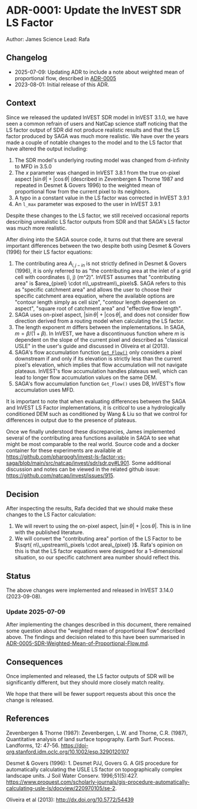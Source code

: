 # ADR-0001: Update the InVEST SDR LS Factor

Author: James
Science Lead: Rafa

## Changelog

* 2025-07-09: Updating ADR to include a note about weighted mean of
  proportional flow, described in
  [ADR-0005](ADR-0005-SDR-Weighted-Mean-of-Proportional-Flow.md)
* 2023-08-01: Initial release of this ADR.

## Context

Since we released the updated InVEST SDR model in InVEST 3.1.0, we have seen a
common refrain of users and NatCap science staff noticing that the LS factor
output of SDR did not produce realistic results and that the LS factor produced
by SAGA was much more realistic.  We have over the years made a couple of notable
changes to the model and to the LS factor that have altered the output including:

1. The SDR model's underlying routing model was changed from d-infinity to MFD in 3.5.0
2. The $x$ parameter was changed in InVEST 3.8.1 from the true on-pixel aspect
   $|\sin \theta|+|\cos \theta|$ (described in Zevenbergen & Thorne 1987 and repeated
   in Desmet & Govers 1996) to the weighted mean of proportional flow from the
   current pixel to its neighbors.
3. A typo in a constant value in the LS factor was corrected in InVEST 3.9.1
4. An `l_max` parameter was exposed to the user in InVEST 3.9.1

Despite these changes to the LS factor, we still received occasional reports
describing unrealistic LS factor outputs from SDR and that SAGA's LS factor
was much more realistic.

After diving into the SAGA source code, it turns out that there are several
important differences between the two despite both using Desmet & Govers (1996)
for their LS factor equations:

1. The contributing area $A_{i,j-in}$ is not strictly defined in Desmet &
   Govers (1996), it is only referred to as "the contributing area at the inlet
   of a grid cell with coordinates (i, j) (m^2)".
   InVEST assumes that "contributing area" is $area_{pixel} \cdot n\\_upstream\\_pixels$.
   SAGA refers to this as "specific catchment area" and allows the user to choose their
   specific catchment area equation,  where the available options are
   "contour length simply as cell size", "contour length dependent on aspect", "square
   root of catchment area" and "effective flow length".
2. SAGA uses on-pixel aspect, $|\sin \theta|+|\cos \theta|$, and does not consider
   flow direction derived from a routing model when calculating the LS factor.
3. The length exponent $m$ differs between the implementations.  In SAGA,
   $m = \beta / (1 + \beta)$.  In InVEST, we have a discontinuous function where
   $m$ is dependent on the slope of the current pixel and described as "classical USLE"
   in the user's guide and discussed in Oliveira et al (2013).
4. SAGA's flow accumulation function [`Get_Flow()`](https://github.com/saga-gis/saga-gis/blob/master/saga-gis/src/tools/terrain_analysis/ta_hydrology/Erosion_LS_Fields.cpp#L394)
   only considers a pixel downstream if and only if its elevation is strictly less
   than the current pixel's elevation, which implies that flow accumulation will
   not navigate plateaus.  InVEST's flow accumulation handles plateaus well,
   which can lead to longer flow accumulation values on the same DEM.
5. SAGA's flow accumulation function `Get_Flow()` uses D8, InVEST's flow
   accumulation uses MFD.

It is important to note that when evaluating differences between the SAGA and InVEST
LS Factor implementations, it is _critical_ to use a hydrologically conditioned DEM such
as conditioned by Wang & Liu so that we control for differences in output due
to the presence of plateaus.

Once we finally understood these discrepancies, James implemented several of the
contributing area functions available in SAGA to see what might be most comparable
to the real world.  Source code and a docker container for these experiments are
available at
https://github.com/phargogh/invest-ls-factor-vs-saga/blob/main/src/natcap/invest/sdr/sdr.py#L901.
Some additional discussion and notes can be viewed in the related github issue:
https://github.com/natcap/invest/issues/915.

## Decision

After inspecting the results, Rafa decided that we should make these changes to
the LS Factor calculation:

1. We will revert to using the on-pixel aspect, $|\sin \theta|+|\cos \theta|$.
   This is in line with the published literature.
2. We will convert the "contributing area" portion of the LS Factor to be
   $\sqrt{ n\\_upstream\\_pixels \cdot area\_{pixel} }$. Rafa's opinion on this
   is that the LS factor equations were designed for a 1-dimensional situation,
   so our specific catchment area number should reflect this.

## Status

The above changes were implemented and released in InVEST 3.14.0 (2023-09-08).

### Update 2025-07-09

After implementing the changes described in this document, there remained some
question about the "weighted mean of proportional flow" described above. The
findings and decision related to this have been summarised in
[ADR-0005-SDR-Weighted-Mean-of-Proportional-Flow.md](ADR-0005-SDR-Weighted-Mean-of-Proportional-Flow.md).

## Consequences

Once implemented and released, the LS factor outputs of SDR will be
significantly different, but they should more closely match reality.

We hope that there will be fewer support requests about this once the change is
released.

## References

Zevenbergen & Thorne (1987): Zevenbergen, L.W. and Thorne, C.R. (1987), Quantitative analysis of land surface topography. Earth Surf. Process. Landforms, 12: 47-56. https://doi-org.stanford.idm.oclc.org/10.1002/esp.3290120107

Desmet & Govers (1996): 1. Desmet PJJ, Govers G. A GIS procedure for automatically calculating the USLE LS factor on topographically complex landscape units. J Soil Water Conserv. 1996;51(5):427. https://www.proquest.com/scholarly-journals/gis-procedure-automatically-calculating-usle-ls/docview/220970105/se-2.

Oliveira et al (2013): http://dx.doi.org/10.5772/54439
